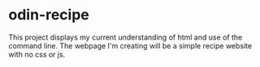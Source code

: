 # odin-recipe
This project displays my current understanding of html and use of the command
line. The webpage I'm creating will be a simple recipe website with no css or
js. 
